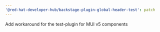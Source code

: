 ```yaml
---
'@red-hat-developer-hub/backstage-plugin-global-header-test': patch
---
```


Add workaround for the test-plugin for MUI v5 components
